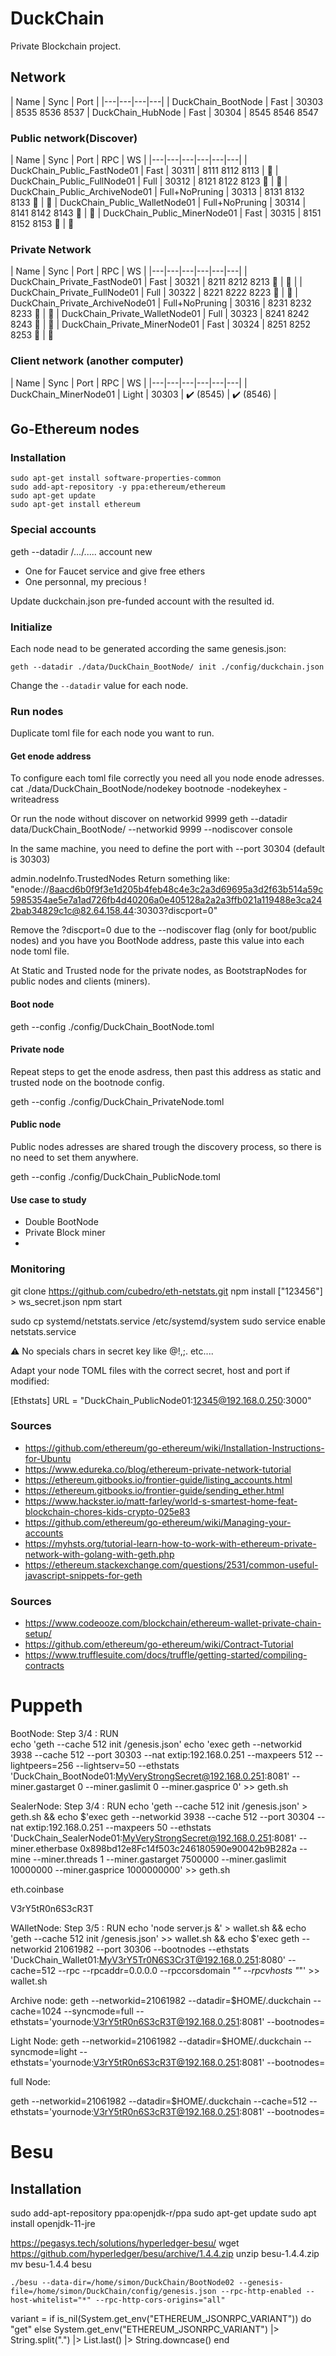 # DuckChain
Private Blockchain project.

## Network

| Name | Sync | Port |
|---|---|---|---|
| DuckChain_BootNode | Fast | 30303 | 8535 8536 8537
| DuckChain_HubNode | Fast | 30304 | 8545 8546 8547


### Public network(Discover)

| Name | Sync | Port | RPC | WS |
|---|---|---|---|---|---|
| DuckChain_Public_FastNode01 | Fast | 30311 | 8111 8112 8113 | :no_entry_sign:
| DuckChain_Public_FullNode01 | Full | 30312 | 8121 8122 8123 :no_entry_sign: | :no_entry_sign:
| DuckChain_Public_ArchiveNode01 | Full+NoPruning | 30313 | 8131 8132 8133 :no_entry_sign: | :no_entry_sign:
| DuckChain_Public_WalletNode01 | Full+NoPruning | 30314 | 8141 8142 8143 :no_entry_sign: | :no_entry_sign:
| DuckChain_Public_MinerNode01 | Fast | 30315 | 8151 8152 8153 :no_entry_sign: | :no_entry_sign:


### Private Network

| Name | Sync | Port | RPC | WS |
|---|---|---|---|---|---|
| DuckChain_Private_FastNode01 | Fast | 30321 | 8211 8212 8213 :no_entry_sign: | :no_entry_sign: |
| DuckChain_Private_FullNode01 | Full | 30322 | 8221 8222 8223 :no_entry_sign: | :no_entry_sign:
| DuckChain_Private_ArchiveNode01 | Full+NoPruning | 30316 | 8231 8232 8233 :no_entry_sign: | :no_entry_sign:
| DuckChain_Private_WalletNode01 | Full | 30323 | 8241 8242 8243 :no_entry_sign: | :no_entry_sign:
| DuckChain_Private_MinerNode01 | Fast | 30324 | 8251 8252 8253 :no_entry_sign: | :no_entry_sign:

### Client network (another computer)
| Name | Sync | Port | RPC | WS |
|---|---|---|---|---|---|
| DuckChain_MinerNode01 | Light | 30303 | :heavy_check_mark: (8545) | :heavy_check_mark: (8546) |


## Go-Ethereum nodes
### Installation
```
sudo apt-get install software-properties-common
sudo add-apt-repository -y ppa:ethereum/ethereum
sudo apt-get update
sudo apt-get install ethereum
```
### Special accounts

geth --datadir /.../.....  account new

- One for Faucet service and give free ethers
- One personnal, my precious !

Update duckchain.json pre-funded account with the resulted id.


### Initialize
Each node nead to be generated according the same genesis.json:
```
geth --datadir ./data/DuckChain_BootNode/ init ./config/duckchain.json
```
Change the `--datadir` value for each node.

### Run nodes
Duplicate toml file for each node you want to run.

#### Get enode address
To configure each toml file correctly you need all you node enode adresses.
cat ./data/DuckChain_BootNode/nodekey
bootnode -nodekeyhex -writeadress

Or run the node without discover on networkid 9999
geth --datadir data/DuckChain_BootNode/ --networkid 9999 --nodiscover console

In the same machine, you need to define the port with --port 30304 (default is 30303)


admin.nodeInfo.TrustedNodes
Return something like:
"enode://8aacd6b0f9f3e1d205b4feb48c4e3c2a3d69695a3d2f63b514a59c5985354ae5e7a1ad726fb4d40206a0e405128a2a2a3ffb021a119488e3ca242bab34829c1c@82.64.158.44:30303?discport=0"

Remove the ?discport=0 due to the --nodiscover flag (only for boot/public nodes) and you have you BootNode address, paste this value into each node toml file.

At Static and Trusted node for the private nodes, as BootstrapNodes for public nodes and clients (miners).


#### Boot node

geth --config ./config/DuckChain_BootNode.toml

#### Private node
Repeat steps to get the enode asdress, then past this address as static and trusted node on the bootnode config.

geth --config ./config/DuckChain_PrivateNode.toml

#### Public node
Public nodes adresses are shared trough the discovery process, so there is no need to set them anywhere.

geth --config ./config/DuckChain_PublicNode.toml

#### Use case to study
- Double BootNode
- Private Block miner
-
### Monitoring

git clone https://github.com/cubedro/eth-netstats.git
npm install
["123456"] > ws_secret.json
npm start

sudo cp systemd/netstats.service /etc/systemd/system
sudo service enable netstats.service


:warning: No specials chars in secret key like @!,;. etc....

Adapt your node TOML files with the correct secret, host and port if modified:

[Ethstats]
URL = "DuckChain_PublicNode01:12345@192.168.0.250:3000"

### Sources
- https://github.com/ethereum/go-ethereum/wiki/Installation-Instructions-for-Ubuntu
- https://www.edureka.co/blog/ethereum-private-network-tutorial
- https://ethereum.gitbooks.io/frontier-guide/listing_accounts.html
- https://ethereum.gitbooks.io/frontier-guide/sending_ether.html
- https://www.hackster.io/matt-farley/world-s-smartest-home-feat-blockchain-chores-kids-crypto-025e83
- https://github.com/ethereum/go-ethereum/wiki/Managing-your-accounts
- https://myhsts.org/tutorial-learn-how-to-work-with-ethereum-private-network-with-golang-with-geth.php
- https://ethereum.stackexchange.com/questions/2531/common-useful-javascript-snippets-for-geth

### Sources
- https://www.codeooze.com/blockchain/ethereum-wallet-private-chain-setup/
- https://github.com/ethereum/go-ethereum/wiki/Contract-Tutorial
- https://www.trufflesuite.com/docs/truffle/getting-started/compiling-contracts

# Puppeth

BootNode:
Step 3/4 : RUN   
echo 'geth --cache 512 init /genesis.json'
echo 'exec geth --networkid 3938 --cache 512 --port 30303 --nat extip:192.168.0.251 --maxpeers 512 --lightpeers=256 --lightserv=50 --ethstats \'DuckChain_BootNode01:MyVeryStrongSecret@192.168.0.251:8081\'    --miner.gastarget 0 --miner.gaslimit 0 --miner.gasprice 0' >> geth.sh

SealerNode:
Step 3/4 : RUN   echo 'geth --cache 512 init /genesis.json' > geth.sh && 	echo $'exec geth --networkid 3938 --cache 512 --port 30304 --nat extip:192.168.0.251 --maxpeers 50  --ethstats \'DuckChain_SealerNode01:MyVeryStrongSecret@192.168.0.251:8081\'  --miner.etherbase 0x898bd12e8Fc14f503c246180590e90042b9B282a --mine --miner.threads 1  --miner.gastarget 7500000 --miner.gaslimit 10000000 --miner.gasprice 1000000000' >> geth.sh

eth.coinbase

V3rY5tR0n6S3cR3T

WAlletNode:
Step 3/5 : RUN   echo 'node server.js &'                     > wallet.sh && 	echo 'geth --cache 512 init /genesis.json' >> wallet.sh && 	echo $'exec geth --networkid 21061982 --port 30306 --bootnodes  --ethstats \'DuckChain_Wallet01:MyV3rY5Tr0N6S3Cr3T@192.168.0.251:8080\' --cache=512 --rpc --rpcaddr=0.0.0.0 --rpccorsdomain "*" --rpcvhosts "*"' >> wallet.sh

Archive node:
geth --networkid=21061982 --datadir=$HOME/.duckchain --cache=1024 --syncmode=full --ethstats='yournode:V3rY5tR0n6S3cR3T@192.168.0.251:8081' --bootnodes=

Light Node:
geth --networkid=21061982 --datadir=$HOME/.duckchain --syncmode=light --ethstats='yournode:V3rY5tR0n6S3cR3T@192.168.0.251:8081' --bootnodes=

full Node:

geth --networkid=21061982 --datadir=$HOME/.duckchain --cache=512 --ethstats='yournode:V3rY5tR0n6S3cR3T@192.168.0.251:8081' --bootnodes=

# Besu

 ## Installation
sudo add-apt-repository ppa:openjdk-r/ppa
sudo apt-get update
sudo apt install openjdk-11-jre


https://pegasys.tech/solutions/hyperledger-besu/
wget https://github.com/hyperledger/besu/archive/1.4.4.zip
unzip besu-1.4.4.zip
mv besu-1.4.4 besu

`./besu --data-dir=/home/simon/DuckChain/BootNode02 --genesis-file=/home/simon/DuckChain/config/genesis.json --rpc-http-enabled --host-whitelist="*" --rpc-http-cors-origins="all"`

variant =
  if is_nil(System.get_env("ETHEREUM_JSONRPC_VARIANT")) do
    "get"
  else
    System.get_env("ETHEREUM_JSONRPC_VARIANT")
    |> String.split(".")
    |> List.last()
    |> String.downcase()
  end
